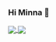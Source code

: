 ### Hi Minna 👋

<a href="https://github.com/Alfa719">
  <img align="center" src="https://github-readme-stats.vercel.app/api?username=Alfa719&theme=algolia&show_icons=true&count_private=true" />
</a>
<a href="https://github.com/Alfa719">
  <img align="center" src="https://github-readme-stats.vercel.app/api/top-langs/?username=Alfa719&theme=algolia&show_icons=true&layout=compact&langs_count=8" />
</a>
